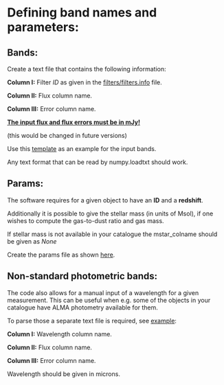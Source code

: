 # Defining band names and parameters: 

Bands:
-----

Create a text file that contains the following information:

**Column I:** Filter *ID* as given in the [filters/filters.info](https://github.com/VasilyKokorev/ctf/blob/master/filters/filters.info) file.

**Column II:** Flux column name.

**Column III:** Error column name.

**<ins>The input flux and flux errors must be in mJy!</ins>**

(this would be changed in future versions)


Use this [template](https://github.com/VasilyKokorev/ctf/blob/master/example/example.bands) as an example for the input bands.

Any text format that can be read by numpy.loadtxt should work.


Params:
-----

The software requires for a given object to have an **ID** and a **redshift**. 

Additionally it is possible to give the stellar mass (in units of Msol), if one wishes to compute the gas-to-dust ratio and gas mass.

If stellar mass is not available in your catalogue the mstar_colname should be given as *None*

Create the params file as shown [here](https://github.com/VasilyKokorev/ctf/blob/master/example/example.param).


Non-standard photometric bands:
-----

The code also allows for a manual input of a wavelength for a given measurement. This can be useful when e.g. some of the objects in your catalogue have ALMA photometry available for them.

To parse those a separate text file is required, see [example](https://github.com/VasilyKokorev/ctf/blob/master/example/example.bands_extra):

**Column I:** Wavelength column name.

**Column II:** Flux column name.

**Column III:** Error column name.

Wavelength should be given in microns. 




 
